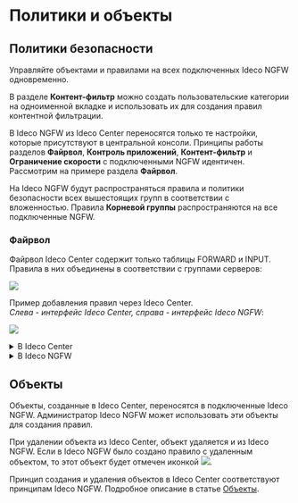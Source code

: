 # Политики и объекты

## Политики безопасности

Управляйте объектами и правилами на всех подключенных Ideco NGFW одновременно.

В разделе **Контент-фильтр** можно создать пользовательские категории на одноименной вкладке и использовать их для создания правил контентной фильтрации.

В Ideco NGFW из Ideco Center переносятся только те настройки, которые присутствуют в центральной консоли. Принципы работы разделов **Файрвол**, **Контроль приложений**, **Контент-фильтр** и **Ограничение скорости** с подключенными NGFW идентичен. Рассмотрим на примере раздела **Файрвол**.

На Ideco NGFW будут распространяться правила и политики безопасности всех вышестоящих групп в соответствии с вложенностью. Правила **Корневой группы** распространяются на все подключенные NGFW.

### Файрвол

Файрвол Ideco Center содержит только таблицы FORWARD и INPUT. Правила в них объединены в соответствии с группами серверов:

![](/.gitbook/assets/cc-firewall1.png)

Пример добавления правил через Ideco Center.\
*Слева - интерфейс Ideco Сenter, справа - интерфейс Ideco NGFW*:

![](/.gitbook/assets/cc-firewall.gif)

<details>

<summary>В Ideco Center</summary>

Созданные в Ideco Center правила Forward отображаются в виде двух таблиц: **Начальные правила** и **Конечные правила**. Правила применяются на подключенных Ideco NGFW в следующем порядке: сначала - **Начальные правила** Ideco Center, затем - **Локальные правила** NGFW, затем - **Конечные правила** Ideco Center.

Чтобы созданное правило попало в таблицу **Начальные правила**, укажите в строке **Вид правила** значение **Предправило**. Если правило требуется разместить в таблице **Конечные правила**, выберите значение **Постправило**.

Перемещать правила между таблицами **Начальные правила** и **Конечные правила** нельзя.

**Начальные правила** и **Конечные правила** в Ideco Center создаются для определенной группы серверов. Группа указывается при создании правила в строке **Группа серверов**.

Чтобы увидеть все правила, распространяющиеся на группу серверов, выберите название группы в правом верхнем углу интерфейса:

![](/.gitbook/assets/cc-firewall1.gif)

Чтобы изменить группу серверов, на которую распространяется правило, нажмите на ![](/.gitbook/assets/icon-edit.png) и измените группу в соответствующей строке.

</details>

<details>

<summary>В Ideco NGFW</summary>

Таблица в Ideco NGFW визуально делится на три части: верхняя, средняя и нижняя.

![](/.gitbook/assets/cc-firewall2.png)

В верхнюю и нижнюю часть переносятся правила из подключенного Ideco Center. Управление этими правилами в Ideco NGFW невозможно. *Верхняя* часть соответствует таблице **Начальные правила** в Ideco Center. *Нижняя* часть - таблице **Конечные правила**.

В *средней* части находятся **Локальные правила**, которые создаются администратором NGFW в самом NGFW.

**Локальные правила на серверах Ideco NGFW** не видны в интерфейсе Ideco Center. \
Для просмотра перейдите в раздел **Серверы**, нажмите на ![](/.gitbook/assets/icon-eye.png) в строке с нужным Ideco NGFW и перейдите в раздел **Файрвол**.

</details>


## Объекты

Объекты, созданные в Ideco Center, переносятся в подключенные Ideco NGFW. Администратор Ideco NGFW может использовать эти объекты для создания правил.

При удалении объекта из Ideco Center, объект удаляется и из Ideco NGFW. Если в Ideco NGFW было создано правило с удаленным объектом, то этот объект будет отмечен иконкой ![](/.gitbook/assets/icon-delete.png).

Принцип создания и удаления объектов в Ideco Center соответствуют принципам Ideco NGFW. Подробное описание в статье [Объекты](/settings/access-rules/aliases.md).
